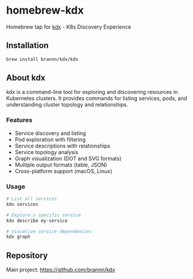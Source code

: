 # homebrew-kdx

Homebrew tap for [kdx](https://github.com/brannn/kdx) - K8s Discovery Experience

## Installation

```bash
brew install brannn/kdx/kdx
```

## About kdx

kdx is a command-line tool for exploring and discovering resources in Kubernetes clusters. It provides commands for listing services, pods, and understanding cluster topology and relationships.

### Features

- Service discovery and listing
- Pod exploration with filtering
- Service descriptions with relationships
- Service topology analysis
- Graph visualization (DOT and SVG formats)
- Multiple output formats (table, JSON)
- Cross-platform support (macOS, Linux)

### Usage

```bash
# List all services
kdx services

# Explore a specific service
kdx describe my-service

# Visualize service dependencies
kdx graph
```

## Repository

Main project: https://github.com/brannn/kdx
